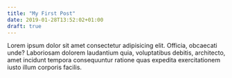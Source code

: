 ```yaml
---
title: "My First Post"
date: 2019-01-28T13:52:02+01:00
draft: true
---
```


Lorem ipsum dolor sit amet consectetur adipisicing elit. Officia, obcaecati unde? Laboriosam dolorem laudantium quia, voluptatibus debitis, architecto, amet incidunt tempora consequuntur ratione quas expedita exercitationem iusto illum corporis facilis.